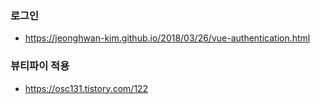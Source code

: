 ### 로그인
- <https://jeonghwan-kim.github.io/2018/03/26/vue-authentication.html>


### 뷰티파이 적용
- <https://osc131.tistory.com/122>
